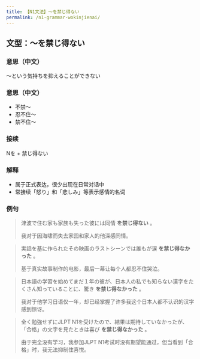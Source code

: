 ```yaml
---
title: 【N1文法】〜を禁じ得ない
permalink: /n1-grammar-wokinjienai/
---
```


## 文型：〜を禁じ得ない

### 意思（中文）

～という気持ちを抑えることができない

### 意思（中文）

* 不禁～
* 忍不住～
* 禁不住～ 

### 接续

Nを + 禁じ得ない

### 解释

- 属于正式表达，很少出现在日常对话中
- 常接续「怒り」和「悲しみ」等表示感情的名词

### 例句

> 津波で住む家も家族も失った彼には同情 **を禁じ得ない** 。
>
> 我对于因海啸而失去家园和家人的他深感同情。

> 実話を基に作られたその映画のラストシーンでは誰もが涙 **を禁じ得なかった** 。
>
> 基于真实故事制作的电影，最后一幕让每个人都忍不住哭泣。

> 日本語の学習を始めてまだ１年の彼が、日本人の私でも知らない漢字をたくさん知っていることに、驚き **を禁じ得なかった** 。
>
> 我对于他学习日语仅一年，却已经掌握了许多我这个日本人都不认识的汉字感到惊讶。

> 全く勉強せずにJLPT N1を受けたので、結果は期待していなかったが、「合格」の文字を見たときは喜び **を禁じ得なかった** 。
>
> 由于完全没有学习，我参加JLPT N1考试时没有期望能通过，但当看到「合格」时，我无法抑制住喜悦。
